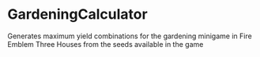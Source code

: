 # GardeningCalculator
Generates maximum yield combinations for the gardening minigame in Fire Emblem Three Houses from the seeds available in the game
